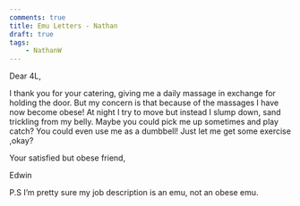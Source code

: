 ```yaml
---
comments: true
title: Emu Letters - Nathan
draft: true
tags:
    - NathanW
---
```


Dear 4L,

I  thank you for your catering, giving me a daily massage in exchange for holding the door. But my concern is that  because of the massages I have now become obese! At night I try to move but instead I slump down, sand trickling from my belly. Maybe you could pick me up sometimes and play catch? You could even use me as a dumbbell! Just let me get some exercise ,okay?

Your satisfied but obese friend,

Edwin

P.S I’m pretty sure my job description is an emu, not an obese emu.
